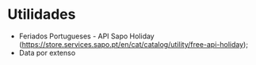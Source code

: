 # Utilidades
 - Feriados Portugueses - API Sapo Holiday (https://store.services.sapo.pt/en/cat/catalog/utility/free-api-holiday);
 - Data por extenso
